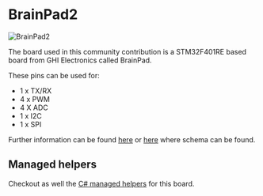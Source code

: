 # BrainPad2

![BrainPad2](https://www.brainpad.com/wp-content/uploads/2021/06/PulseScreenAnimated.gif)

The board used in this community contribution is a STM32F401RE based board from GHI Electronics called BrainPad. 

These pins can be used for:

- 1 x TX/RX
- 4 x PWM
- 4 X ADC
- 1 x I2C
- 1 x SPI

Further information can be found [here]( https://www.brainpad.com/) or [here]( https://forums.ghielectronics.com/c/brainpad/11) where schema can be found.

## Managed helpers

Checkout as well the [C# managed helpers](https://github.com/nanoframework/nf-Community-Targets/tree/main/ChibiOS/BrainPad2/managed_helpers) for this board.
